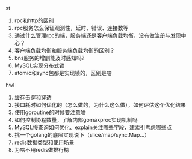 st
1. rpc和http的区别
2. rpc服务怎么保证观测性，延时、错误、连接数等
3. 通过什么管理rpc的端，服务端还是客户端负载均衡，没有做注册与发现中心？
4. 客户端负载均衡和服务端负载均衡的区别？
5. bns服务的增删能及时感知吗?
6. MySQL实现分布式锁
7. atomic和sync包都是实现锁的，区别是啥


















hwl
1. 缓存击穿和穿透
2. 接口耗时如何优化的（怎么做的，为什么这么做），如何评估这个优化结果
3. 使用goroutine的时候要注意啥
4. 如何控制协程数量，了解内部gomaxproc实现机制吗
5. MySQL慢查询如何优化、explain关注哪些字段，建索引考虑哪些点
6. 挑一个golang的底层实现说下（slice/map/sync.Map...）
7. redis数据类型和使用场景
8. 为啥不用redis做排行榜
